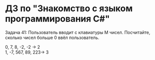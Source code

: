 # ДЗ по "Знакомство с языком программирования С#"
Задача 41: Пользователь вводит с клавиатуры M чисел. Посчитайте, сколько чисел больше 0 ввёл пользователь.  

0, 7, 8, -2, -2 -> 2  
1, -7, 567, 89, 223-> 3   
 
  
